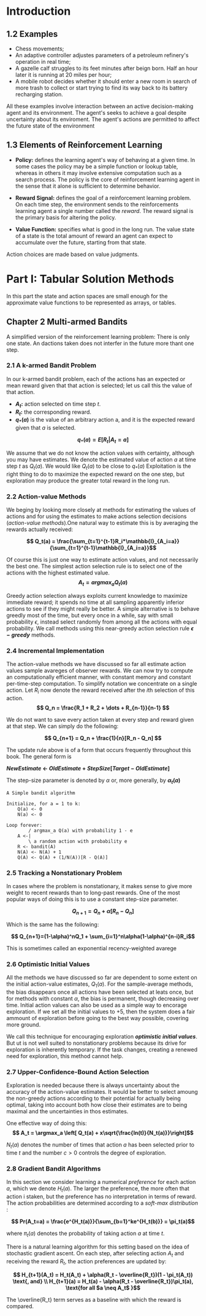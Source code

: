 # **Introduction**

## **1.2 Examples**

- Chess movements;
- An adaptive controller adjustes parameters of a petroleum refinery's operation in real time;
- A gazelle calf struggles to its feet minutes after beign born. Half an hour later it is running at 20 miles per hour;
- A mobile robot decides whether it should enter a new room in search of more trash to collect or start trying to find its way back to its battery recharging station.

All these examples involve interaction between an active decision-making agent and its environment. The agent's seeks to achieve a goal despite uncertainty about its enviroment. The agent's actions are permitted to affect the future state of the environment

## **1.3 Elements of Reinforcement Learning**

- **Policy:** defines the learning agent's way of behaving at a given time. In some cases the policy may be a simple function or lookup table, whereas in others it may involve extensive computation such as a search process. The policy is the core of reinforcement learning agent in the sense that it alone is sufficient to determine behavior.

- **Reward Signal:** defines the goal of a reinforcement learning problem. On each time step, the environment sends to the reinforcements learning agent a single number called the *reward*. The reward signal is the primary basis for altering the policy.

- **Value Function:** specifies what is good in the long run. The value state of a state is the total amount of reward an agent can expect to accumulate over the future, starting from that state.

Action choices are made based on value judgments.

# Part I: Tabular Solution Methods

In this part the state and action spaces are small enough for the approximate value functions to be represented as arrays, or tables.


## Chapter 2 Multi-armed Bandits

A simplified version of the reinforcement learning problem: There is only one state. An dactions taken does not interfer in the future more thant one step.

### 2.1 A k-armed Bandit Problem

In our k-armed bandit problem, each of the actions has an expected or mean reward given that that action is selected; let us call this the value of that action.
- **$A_t$:** action selected on time step $t$.
- **$R_t$:** the corresponding reward.
- **$q_*(a)$** is the value of an arbitrary action a, and it is the expected reward given that $a$ is selected.

**$$
q_*(a) = E[R_t|A_t=a]$$**

We assume that we do not know the action values with certainty, although you may have estimates. We denote the estimated value of action $a$ at time step $t$ as $Q_t(a)$. We would like $Q_t(a)$ to be close to $q_*(a)$
Exploitation is the right thing to do to maximize the expected reward on the one step, but exploration may produce the greater total reward in the long run.

### 2.2 Action-value Methods

We beging by looking more closely at methods for estimating the values of actions and for using the estimates to make actions selection decisions (*action-value methods*).One natural way to estimate this is by averaging the rewards actually received:

**$$
Q_t(a) = \frac{\sum_{t=1}^{t-1}R_i*\mathbb{I}_{A_i=a}}{\sum_{t=1}^{t-1}\mathbb{I}_{A_i=a}}$$**

Of course this is just one way to estimate action values, and not necessarily the best one.
The simplest action selection rule is to select one of the actions with the highest estimated value.
**$$
A_t = argmax_aQ_t(a)$$**

Greedy action selection always exploits current knowledge to maximize immediate reward; it spends no time at all sampling apparently inferior actions to see if they might really be better. A simple alternative is to behave greedly most of the time, but every once in a while, say with small probability $\epsilon$, instead select randomly from among all the actions with equal probability. We call methods using this near-greedy action selection rule **$\epsilon-greedy$** methods.

### 2.4 Incremental Implementation

The action-value methods we have discussed so far all estimate action values sample avareges of observer rewards. We can now try to compute an computationally efficient manner, with constant memory and constant per-time-step computation.
To simplify notation we concentrate on a single action. Let $R_i$ now denote the reward received after the *i*th selection of this action.
**$$
Q_n = \frac{R_1 + R_2 + \dots + R_{n-1}}{n-1}
  $$**

We do not want to save every action taken at every step and reward given at that step. We can simply do the following:

**$$
Q_{n+1} = Q_n + \frac{1}{n}[R_n - Q_n]
  $$**

The update rule above is of a form that occurs frequently throughout this book. The general form is

***NewEstimate* $\leftarrow$ *OldEstimate* + *StepSize*[*Target* $-$ *OldEstimate*]**

The step-size parameter is denoted by $\alpha$ or, more generally, by **$\alpha_t(a)$**

    A Simple bandit algorithm

    Initialize, for a = 1 to k:
        Q(a) <- 0
        N(a) <- 0
    
    Loop forever:
            / argmax_a Q(a) with probability 1 - e
        A <-|
            \ a random action with probability e
        R <- bandit(A)
        N(A) <- N(A) + 1
        Q(A) <- Q(A) + (1/N(A))[R - Q(A)]

### 2.5 Tracking a Nonstationary Problem

In cases where the problem is nonstationary, it makes sense to give more weight to recent rewards than to long-past rewards. One of the most popular ways of doing this is to use a constant step-size parameter.

**$$
Q_{n+1}=Q_n + \alpha[R_n - Q_n]$$**

Which is the same has the following:

**$$
Q_{n+1}=(1-\alpha)^nQ_1 + \sum_{i=1}^n\alpha(1-\alpha)^{n-i}R_i$$**

This is sometimes called an exponential recency-weighted avarege

### 2.6 Optimistic Initial Values

All the methods we have discussed so far are dependent to some extent on the initial action-value estimates, $Q_1(a)$. For the sample-average methods, the bias disappears once all actions have been selected at leats once, but for methods with constant $\alpha$, the bias is permanent, though decreasing over time.
Initial action values can also be used as a simple way to encorage exploration. If we set all the initial values to +5, then the system does a fair ammount of exploration before going to the best way possible, covering more ground.

We call this technique for encouraging exploration ***optimistic initial values***. But ut is not well suited to nonstationary problems because its drive for exploration is inherently temporary. If the task changes, creating a renewed need for exploration, this method cannot help.

### 2.7 Upper-Confidence-Bound Action Selection

Exploration is needed because there is always uncertainty about the accuracy of the action-value estimates. It would be better to select amoung the non-greedy actions according to their potential for actually being optimal, taking into account both how close their estimates are to being maximal and the uncertainties in thos estimates.

One effective way of doing this:
**$$
A_t = \argmax_a \left[ Q_t(a) + x\sqrt{\frac{ln(t)}{N_t(a)}}\right]$$**


$N_t(a)$ denotes the number of times that action $a$ has been selected prior to time $t$ and the number $c > 0$ controls the degree of exploration. 

### 2.8 Gradient Bandit Algorithms

In this section we consider learning a numerical *preference* for each action $a$, which we denote $H_t(a)$. The larger the preference, the more often that action i staken, but the preference has no interpretation in terms of reward. The action probabilities are determined according to a *soft-max distribution* :

**$$
Pr(A_t=a) = \frac{e^{H_t(a)}}{\sum_{b=1}^ke^{H_t(b)}} = \pi_t(a)$$**

where $\pi_t(a)$ denotes the probability of taking action $a$ at time $t$.

There is a natural learning algorithm for this setting based on the idea of stochastic gradient ascent. On each step, after selecting action $A_t$ and receiving the reward $R_t$, the action preferences are updated by:

**$$
H_{t+1}(A_t) = H_t(A_t) + \alpha(R_t - \overline{R_t})(1 - \pi_t(A_t)) \text{,  and} \\
H_{t+1}(a) = H_t(a) - \alpha(R_t - \overline{R_t})\pi_t(a), \text{for all $a \neq A_t$ }$$**


The \overline{R_t} term serves as a baseline with which the reward is compared.























